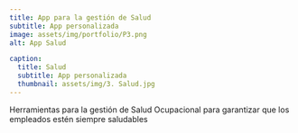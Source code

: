 ```yaml
---
title: App para la gestión de Salud 
subtitle: App personalizada
image: assets/img/portfolio/P3.png
alt: App Salud

caption:
  title: Salud 
  subtitle: App personalizada
  thumbnail: assets/img/3. Salud.jpg
---
```

Herramientas para la gestión de Salud Ocupacional para garantizar que los empleados estén siempre saludables

